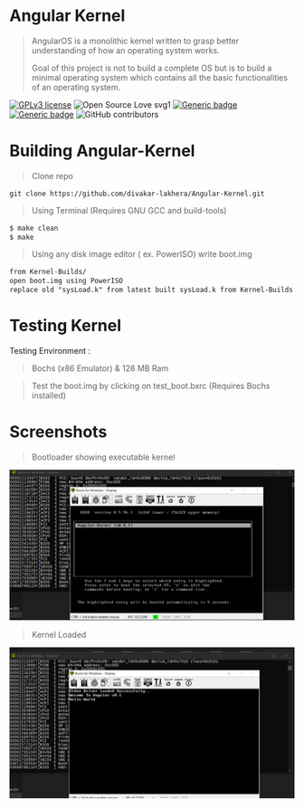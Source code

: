 # Angular Kernel
>  AngularOS is a monolithic kernel written to grasp better understanding of how an operating system works.
>  
>  Goal of this project is not to build a complete OS but is to build a minimal operating system which contains all the basic functionalities of an operating system.

[![GPLv3 license](https://img.shields.io/badge/License-GPLv3-blue.svg)](http://perso.crans.org/besson/LICENSE.html) ![Open Source Love svg1](https://badges.frapsoft.com/os/v1/open-source.svg?v=103)
[![Generic badge](https://img.shields.io/badge/Language-C-<COLOR>.svg)](https://shields.io/) [![Generic badge](https://img.shields.io/badge/Kernel-Module-red.svg)](https://shields.io/) ![GitHub contributors](https://img.shields.io/github/contributors/Naereen/StrapDown.js.svg)

# Building Angular-Kernel

> Clone repo

    git clone https://github.com/divakar-lakhera/Angular-Kernel.git
   

> Using Terminal (Requires GNU GCC and build-tools)

    $ make clean
    $ make
   >Using any disk image editor ( ex. PowerISO) write boot.img
   

    from Kernel-Builds/
    open boot.img using PowerISO
    replace old "sysLoad.k" from latest built sysLoad.k from Kernel-Builds
    
   # Testing Kernel
 Testing Environment : 
> Bochs (x86 Emulator) & 128 MB Ram

> Test the boot.img by clicking on test_boot.bxrc (Requires Bochs installed)

# Screenshots
> Bootloader showing executable kernel

![screen-shot1](https://github.com/divakar-lakhera/Angular-Kernel/blob/master/readme-rsc/emu1.png)
> Kernel Loaded
> 
![screen-shot2](https://github.com/divakar-lakhera/Angular-Kernel/blob/master/readme-rsc/emu2.png)